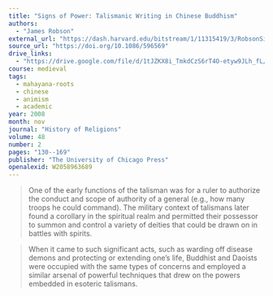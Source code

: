 ```yaml
---
title: "Signs of Power: Talismanic Writing in Chinese Buddhism"
authors:
  - "James Robson"
external_url: "https://dash.harvard.edu/bitstream/1/11315419/3/RobsonSignsofPowerTaslimanicWriting1.pdf"
source_url: "https://doi.org/10.1086/596569"
drive_links:
  - "https://drive.google.com/file/d/1tJZKX8i_TmkdCzS6rT4O-etyw9JLh_fL/view?usp=drivesdk"
course: medieval
tags:
  - mahayana-roots
  - chinese
  - animism
  - academic
year: 2008
month: nov
journal: "History of Religions"
volume: 48
number: 2
pages: "130--169"
publisher: "The University of Chicago Press"
openalexid: W2058963689
---
```


> One of the early functions of the talisman was for a ruler to authorize the conduct and scope of authority of a
general (e.g., how many troops he could command).
The military context
of talismans later found a corollary in the spiritual realm and permitted
their possessor to summon and control a variety of deities that could be
drawn on in battles with spirits.

> When
it came to such significant acts, such as warding off disease demons and
protecting or extending one’s life, Buddhist and Daoists were occupied
with the same types of concerns and employed a similar arsenal of powerful techniques that drew on the powers embedded in esoteric talismans.
